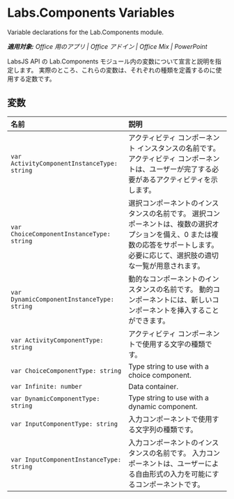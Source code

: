 
# Labs.Components Variables
Variable declarations for the Lab.Components module.

 _**適用対象:** Office 用のアプリ | Office アドイン | Office Mix | PowerPoint_

LabsJS API の Lab.Components モジュール内の変数について宣言と説明を指定します。 実際のところ、これらの変数は、それぞれの種類を定義するのに使用する定数です。

## 変数


|**名前**|**説明**|
|:-----|:-----|
| `var ActivityComponentInstanceType: string`|アクティビティ コンポーネント インスタンスの名前です。 アクティビティ コンポーネントは、ユーザーが完了する必要があるアクティビティを示します。|
| `var ChoiceComponentInstanceType: string`|選択コンポーネントのインスタンスの名前です。 選択コンポーネントは、複数の選択オプションを備え、0 または複数の応答をサポートします。 必要に応じて、選択肢の適切な一覧が用意されます。|
| `var DynamicComponentInstanceType: string`|動的なコンポーネントのインスタンスの名前です。 動的コンポーネントには、新しいコンポーネントを挿入することができます。|
| `var ActivityComponentType: string`|アクティビティ コンポーネントで使用する文字の種類です。|
| `var ChoiceComponentType: string`|Type string to use with a choice component.|
| `var Infinite: number`|Data container.|
| `var DynamicComponentType: string`|Type string to use with a dynamic component.|
| `var InputComponentType: string`|入力コンポーネントで使用する文字列の種類です。|
| `var InputComponentInstanceType: string`|入力コンポーネントのインスタンスの名前です。 入力コンポーネントは、ユーザーによる自由形式の入力を可能にするコンポーネントです。|
